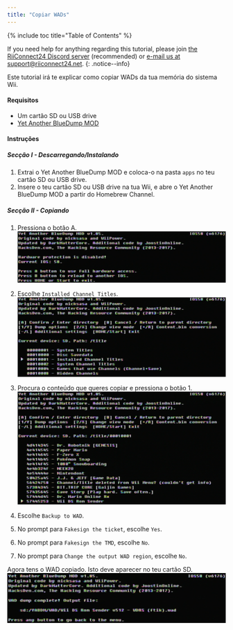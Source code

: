 ```yaml
---
title: "Copiar WADs"
---
```


{% include toc title="Table of Contents" %}

If you need help for anything regarding this tutorial, please join [the RiiConnect24 Discord server](https://discord.gg/rc24) (recommended) or [e-mail us at support@riiconnect24.net](mailto:support@riiconnect24.net).
{: .notice--info}

Este tutorial irá te explicar como copiar WADs da tua memória do sistema Wii.

#### Requisitos
* Um cartão SD ou USB drive
* [Yet Another BlueDump MOD](/assets/files/YABDM.zip)

#### Instruções
##### Secção I - Descarregando/Instalando

1. Extrai o Yet Another BlueDump MOD e coloca-o na pasta `apps` no teu cartão SD ou USB drive.
2. Insere o teu cartão SD ou USB drive na tua Wii, e abre o Yet Another BlueDump MOD a partir do Homebrew Channel.

##### Secção II - Copiando
1. Pressiona o botão A. ![Press A](/images/DumpWADS/2.png)

2. Escolhe `Installed Channel Titles`. ![Installed Channel Titles](/images/DumpWADS/3.png)

3. Procura o conteúdo que queres copiar e pressiona o botão 1. ![Find channel](/images/DumpWADS/4.png)

4. Escolhe `Backup to WAD`.
5. No prompt para `Fakesign the ticket`, escolhe `Yes`.
6. No prompt para `Fakesign the TMD`, escolhe `No`.
7. No prompt para `Change the output WAD region`, escolhe `No`.

Agora tens o WAD copiado. Isto deve aparecer no teu cartão SD. ![Done](/images/DumpWADS/5.png)
